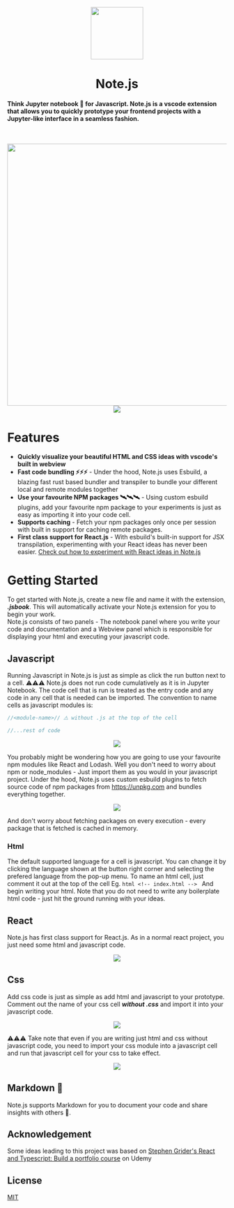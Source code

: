 <p align="center">
    <img src="https://raw.githubusercontent.com/henrhie/jsbook/master/.github/logo.png" height="120">
    <h1 align="center">Note.js</h1>
  </a>
</p>

<h4>Think Jupyter notebook 📒 for Javascript. Note.js is a vscode extension that allows you to quickly prototype your frontend projects with a Jupyter-like interface in a seamless fashion.</h4>
<br>
<p align="center">
    <img src="https://raw.githubusercontent.com/henrhie/jsbook/master/.github/intro.gif" height="600" width="600/>
  </a>
</p>
<br></br>
Note.js introduces a new paradigm of running javascript code in your favorite editor, vscode. With support for HTML, CSS and Javascript, you can think of each cell as a module which can be imported into other cells like you would do in a traditional javascript project.
<br>
<p align="center">
    <img src="https://raw.githubusercontent.com/henrhie/jsbook/master/.github/import.png">
  </a>
</p>

# Features

- **Quickly visualize your beautiful HTML and CSS ideas with vscode's built in webview**
- **Fast code bundling ⚡⚡⚡** - Under the hood, Note.js uses Esbuild, a blazing fast rust based bundler and transpiler to bundle your different local and remote modules together
- **Use your favourite NPM packages 🛰🛰🛰** - Using custom esbuild plugins, add your favourite npm package to your experiments is just as easy as importing it into your code cell.
- **Supports caching** - Fetch your npm packages only once per session with built in support for caching remote packages.
- **First class support for React.js** - With esbuild's built-in support for JSX transpilation, experimenting with your React ideas has never been easier. [Check out how to experiment with React ideas in Note.js](#react)

# Getting Started

To get started with Note.js, create a new file and name it with the extension, **_.jsbook_**. This will automatically activate your Note.js extension for you to begin your work.
<br>
Note.js consists of two panels - The notebook panel where you write your code and documentation and a Webview panel which is responsible for displaying your html and executing your javascript code.

## Javascript

Running Javascript in Note.js is just as simple as click the run button next to a cell. ⚠️⚠️⚠️ Note.js does not run code cumulatively as it is in Jupyter Notebook. The code cell that is run is treated as the entry code and any code in any cell that is needed can be imported. The convention to name cells as javascript modules is:

```javascript
//<module-name>// ⚠️ without .js at the top of the cell

//...rest of code
```

<p align="center">
    <img src="https://raw.githubusercontent.com/henrhie/jsbook/master/.github/javascript-1-doc.png">
  </a>
</p>

You probably might be wondering how you are going to use your favourite npm modules like React and Lodash. Well you don't need to worry about npm or node_modules - Just import them as you would in your javascript project. Under the hood, Note.js uses custom esbuild plugins to fetch source code of npm packages from https://unpkg.com and bundles everything together.

<p align="center">
    <img src="https://raw.githubusercontent.com/henrhie/jsbook/master/.github/javascript-2-doc.png">
  </a>
</p>

And don't worry about fetching packages on every execution - every package that is fetched is cached in memory.

### Html

The default supported language for a cell is javascript. You can change it by clicking the language shown at the button right corner and selecting the prefered language from the pop-up menu. To name an html cell, just comment it out at the top of the cell
Eg. `html <!-- index.html --> `
And begin writing your html. Note that you do not need to write any boilerplate html code - just hit the ground running with your ideas.

## React

Note.js has first class support for React.js. As in a normal react project, you just need some html and javascript code.

<p align="center">
    <img src="https://raw.githubusercontent.com/henrhie/jsbook/master/.github/react-1-doc.png">
  </a>
</p>

## Css

Add css code is just as simple as add html and javascript to your prototype. Comment out the name of your css cell **_without .css_** and import it into your javascript code.

<p align="center">
    <img src="https://raw.githubusercontent.com/henrhie/jsbook/master/.github/css-1-doc.png">
  </a>
</p>

⚠️⚠️⚠️ Take note that even if you are writing just html and css without javascript code, you need to import your css module into a javascript cell and run that javascript cell for your css to take effect.

<p align="center">
    <img src="https://raw.githubusercontent.com/henrhie/jsbook/master/.github/css-2-doc.png">
  </a>
</p>

## Markdown 📒

Note.js supports Markdown for you to document your code and share insights with others 🥰.

## Acknowledgement

Some ideas leading to this project was based on [Stephen Grider's React and Typescript: Build a portfolio course](https://www.udemy.com/course/react-and-typescript-build-a-portfolio-project) on Udemy

## License

[MIT](https://choosealicense.com/licenses/mit/)
